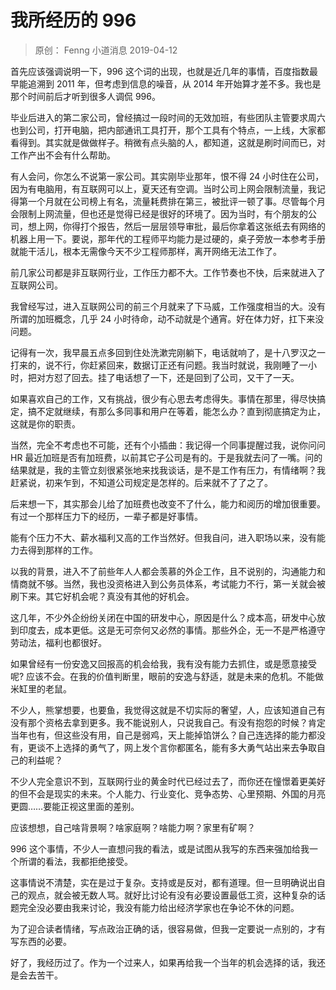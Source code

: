 # 我所经历的 996
> 原创： Fenng  小道消息 2019-04-12

首先应该强调说明一下，996 这个词的出现，也就是近几年的事情，百度指数最早能追溯到 2011 年，但考虑到信息的噪音，从 2014 年开始算才差不多。我也是那个时间前后才听到很多人调侃 996。

毕业后进入的第二家公司，曾经搞过一段时间的无效加班，有些团队主管要求周六也到公司，打开电脑，把内部通讯工具打开，那个工具有个特点，一上线，大家都看得到。其实就是做做样子。稍微有点头脑的人，都知道，这就是刷时间而已，对工作产出不会有什么帮助。

有人会问，你怎么不说第一家公司。其实刚毕业那年，恨不得 24 小时住在公司，因为有电脑用，有互联网可以上，夏天还有空调。当时公司上网会限制流量，我记得第一个月就在公司榜上有名，流量耗费排在第三，被批评一顿了事。尽管每个月会限制上网流量，但也还是觉得已经是很好的环境了。因为当时，有个朋友的公司，想上网，你得打个报告，然后一层层领导审批，最后你拿着这张纸去有网络的机器上用一下。要说，那年代的工程师平均能力是过硬的，桌子旁放一本参考手册就能干活儿，根本无需像今天不少工程师那样，离开网络无法工作了。

前几家公司都是非互联网行业，工作压力都不大。工作节奏也不快，后来就进入了互联网公司。

我曾经写过，进入互联网公司的前三个月就来了下马威，工作强度相当的大。没有所谓的加班概念，几乎 24 小时待命，动不动就是个通宵。好在体力好，扛下来没问题。

记得有一次，我早晨五点多回到住处洗漱完刚躺下，电话就响了，是十八罗汉之一打来的，说不行，你赶紧回来，数据订正还有问题。我当时就说，我刚睡了一小时，把对方怼了回去。挂了电话想了一下，还是回到了公司，又干了一天。

如果喜欢自己的工作，又有挑战，很少有心思去考虑得失。事情在那里，得尽快搞定，搞不定就继续，有那么多同事和用户在等着，能怎么办？直到彻底搞定为止，这就是你的职责。

当然，完全不考虑也不可能，还有个小插曲：我记得一个同事提醒过我，说你问问 HR 最近加班是否有加班费，以前其它子公司是有的。于是我就去问了一嘴。问的结果就是，我的主管立刻很紧张地来找我谈话，是不是工作有压力，有情绪啊？我赶紧说，初来乍到，不知道公司规定是怎样的。后来就不了了之了。

后来想一下，其实那会儿给了加班费也改变不了什么，能力和阅历的增加很重要。有过一个那样压力下的经历，一辈子都是好事情。

能有个压力不大、薪水福利又高的工作当然好。但我自问，进入职场以来，没有能力去得到那样的工作。

以我的背景，进入不了前些年人人都会羡慕的外企工作，且不说别的，沟通能力和情商就不够。当然，我也没资格进入到公务员体系，考试能力不行，第一关就会被刷下来。其它好机会呢？真没有其他的好机会。

这几年，不少外企纷纷关闭在中国的研发中心，原因是什么？成本高，研发中心放到印度去，成本更低。这是无可奈何又必然的事情。那些外企，无一不是严格遵守劳动法，福利也都很好。

如果曾经有一份安逸又回报高的机会给我，我有没有能力去抓住，或是愿意接受呢? 应该不会。在我的价值判断里，眼前的安逸与舒适，就是未来的危机。不能做米缸里的老鼠。

不少人，熊掌想要，也要鱼，我觉得这就是不切实际的奢望，人，应该知道自己有没有那个资格去拿到更多。我不能说别人，只说我自己。有没有抱怨的时候？肯定当年也有，但这些没有用，自己是弱鸡，天上能掉馅饼么？自己连选择的能力都没有，更谈不上选择的勇气了，网上发个言你都匿名，能有多大勇气站出来去争取自己的利益呢？

不少人完全意识不到，互联网行业的黄金时代已经过去了，而你还在憧憬着更美好的但不会是现实的未来。个人能力、行业变化、竞争态势、心里预期、外国的月亮更圆……要能正视这里面的差别。

应该想想，自己啥背景啊？啥家庭啊？啥能力啊？家里有矿啊？

996 这个事情，不少人一直想问我的看法，或是试图从我写的东西来强加给我一个所谓的看法，我都拒绝接受。

这事情说不清楚，实在是过于复杂。支持或是反对，都有道理。但一旦明确说出自己的观点，就会被无数人骂。就好比讨论有没有必要设置最低工资，这种复杂的话题完全没必要由我来讨论，我没有能力给出经济学家也在争论不休的问题。

为了迎合读者情绪，写点政治正确的话，很容易做，但我一定要说一点别的，才有写东西的必要。

好了，我经历过了。作为一个过来人，如果再给我一个当年的机会选择的话，我还是会去苦干。

